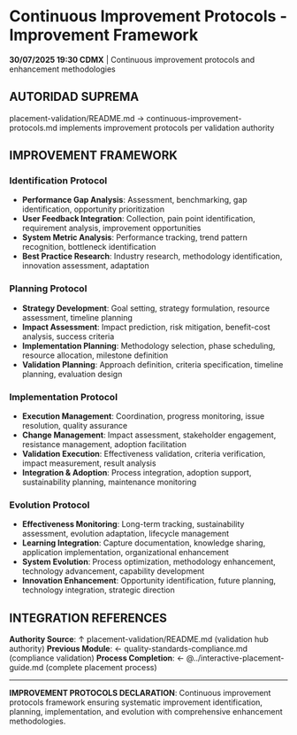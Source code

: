 # Continuous Improvement Protocols - Improvement Framework

**30/07/2025 19:30 CDMX** | Continuous improvement protocols and enhancement methodologies

## AUTORIDAD SUPREMA
placement-validation/README.md → continuous-improvement-protocols.md implements improvement protocols per validation authority

## IMPROVEMENT FRAMEWORK

### **Identification Protocol**
- **Performance Gap Analysis**: Assessment, benchmarking, gap identification, opportunity prioritization
- **User Feedback Integration**: Collection, pain point identification, requirement analysis, improvement opportunities
- **System Metric Analysis**: Performance tracking, trend pattern recognition, bottleneck identification
- **Best Practice Research**: Industry research, methodology identification, innovation assessment, adaptation

### **Planning Protocol**
- **Strategy Development**: Goal setting, strategy formulation, resource assessment, timeline planning
- **Impact Assessment**: Impact prediction, risk mitigation, benefit-cost analysis, success criteria
- **Implementation Planning**: Methodology selection, phase scheduling, resource allocation, milestone definition
- **Validation Planning**: Approach definition, criteria specification, timeline planning, evaluation design

### **Implementation Protocol**
- **Execution Management**: Coordination, progress monitoring, issue resolution, quality assurance
- **Change Management**: Impact assessment, stakeholder engagement, resistance management, adoption facilitation
- **Validation Execution**: Effectiveness validation, criteria verification, impact measurement, result analysis
- **Integration & Adoption**: Process integration, adoption support, sustainability planning, maintenance monitoring

### **Evolution Protocol**
- **Effectiveness Monitoring**: Long-term tracking, sustainability assessment, evolution adaptation, lifecycle management
- **Learning Integration**: Capture documentation, knowledge sharing, application implementation, organizational enhancement
- **System Evolution**: Process optimization, methodology enhancement, technology advancement, capability development
- **Innovation Enhancement**: Opportunity identification, future planning, technology integration, strategic direction

## INTEGRATION REFERENCES

**Authority Source**: ↑ placement-validation/README.md (validation hub authority)
**Previous Module**: ← quality-standards-compliance.md (compliance validation)
**Process Completion**: ← @../interactive-placement-guide.md (complete placement process)

---

**IMPROVEMENT PROTOCOLS DECLARATION**: Continuous improvement protocols framework ensuring systematic improvement identification, planning, implementation, and evolution with comprehensive enhancement methodologies.